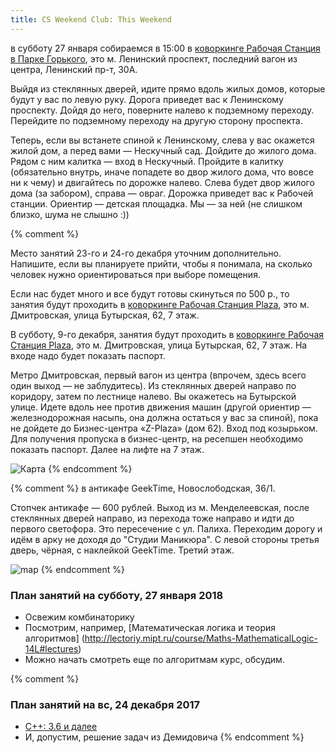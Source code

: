 ```yaml
---
title: CS Weekend Club: This Weekend
---
```

в субботу 27 января собираемся в 15:00 в [коворкинге Рабочая Станция в Парке Горького](http://coworkstation.ru/park), это м. Ленинский проспект, последний вагон из центра, Ленинский пр-т, 30А. 

Выйдя из стеклянных дверей, идите прямо вдоль жилых домов, которые будут у вас по левую руку. Дорога приведет вас к Ленинскому проспекту. Дойдя до него, поверните налево к подземному переходу. Перейдите по подземному переходу на другую сторону проспекта.

Теперь, если вы встанете спиной к Ленинскому, слева у вас окажется жилой дом, а перед вами — Нескучный сад. Дойдите до жилого дома. Рядом с ним калитка — вход в Нескучный. Пройдите в калитку (обязательно внутрь, иначе попадете во двор жилого дома, что вовсе ни к чему) и двигайтесь по дорожке налево. Слева будет двор жилого дома (за забором), справа — овраг. Дорожка приведет вас к Рабочей станции. Ориентир — детская площадка. Мы — за ней (не слишком близко, шума не слышно :))

{% comment %} 

Место занятий 23-го и 24-го декабря уточним дополнительно. Напишите, если вы планируете прийти, чтобы я понимала, на сколько человек нужно ориентироваться при выборе помещения. 

Если нас будет много и все будут готовы скинуться по 500 р., то занятия будут проходить в [коворкинге Рабочая Станция Plaza](http://coworkstation.ru/plaza), это м. Дмитровская, улица Бутырская, 62, 7 этаж.

В субботу, 9-го декабря, занятия будут проходить в [коворкинге Рабочая Станция Plaza](http://coworkstation.ru/plaza), это м. Дмитровская, улица Бутырская, 62, 7 этаж. На входе надо будет показать паспорт.

Метро Дмитровская, первый вагон из центра (впрочем, здесь всего один выход — не заблудитесь). Из стеклянных дверей направо по коридору, затем по лестнице налево. Вы окажетесь на Бутырской улице. Идете вдоль нее против движения машин (другой ориентир — железнодорожная насыпь, она должна остаться у вас за спиной), пока не дойдете до Бизнес-центра «Z-Plaza» (дом 62). Вход под козырьком.
Для получения пропуска в бизнес-центр, на ресепшен необходимо показать паспорт.
Далее на лифте на 7 этаж.

![Карта](https://mariamyzz.github.io/csweekend/assets/map_coworking_station.png)
{% endcomment %}

{% comment %} 
в антикафе GeekTime, Новослободская, 36/1.  

Стопчек антикафе — 600 рублей.
Выход из м. Менделеевская, после стеклянных дверей направо, из перехода тоже направо и идти до первого светофора. Это пересечение с ул. Палиха. Переходим дорогу и идём в арку не доходя до "Студии Маникюра". С левой стороны третья дверь, чёрная, с наклейкой GeekTime. Третий этаж.

![map](https://pp.userapi.com/c622517/v622517522/4ccf2/HijHNyPsegI.jpg)
{% endcomment %}

### План занятий на субботу, 27 января 2018
- Освежим комбинаторику 
- Посмотрим, например, [Математическая логика и теория алгоритмов] (http://lectoriy.mipt.ru/course/Maths-MathematicalLogic-14L#lectures)
- Можно начать смотреть еще по алгоритмам курс, обсудим. 

{% comment %} 
### План занятий на вс, 24 декабря 2017
- [С++: 3.6 и далее](https://stepik.org/course/7/syllabus)
- И, допустим, решение задач из Демидовича
{% endcomment %}

